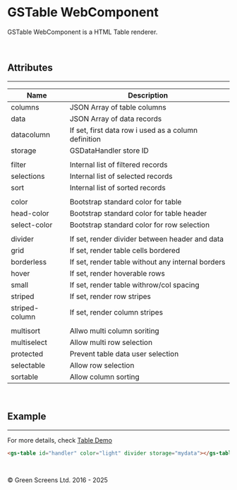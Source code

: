 # GSTable WebComponent

GSTable WebComponent is a HTML Table renderer. 

<br>

## Attributes
---

| Name               | Description                                              |
|--------------------|----------------------------------------------------------|
| columns            | JSON Array of table columns                              | 
| data               | JSON Array of data records                               | 
| datacolumn         | If set, first data row i used as a column definition     |
| storage            | GSDataHandler store ID                                   | 
|                    |                                                          |
| filter             | Internal list of filtered records                        |
| selections         | Internal list of selected records                        |
| sort               | Internal list of sorted records                          |
|                    |                                                          |
| color              | Bootstrap standard color for table                       | 
| head-color         | Bootstrap standard color for table header                |
| select-color       | Bootstrap standard color for row selection               |
|                    |                                                          |
| divider            | If set, render divider between header and data           |
| grid               | If set, render table cells bordered                      |
| borderless         | If set, render table without any internal borders        |
| hover              | If set, render hoverable rows                            |
| small              | If set, render table withrow/col spacing                 |
| striped            | If set, render row stripes                               |
| striped-column     | If set, render column stripes                            |
|                    |                                                          |
| multisort          | Allwo multi column soriting                              |
| multiselect        | Allow multi row selection                                |
| protected          | Prevent table data user selection                        |
| selectable         | Allow row selection                                      |
| sortable           | Allow column sorting                                     |

<br>

## Example
---

For more details, check [Table Demo](../../demos/table.html)

```html
<gs-table id="handler" color="light" divider storage="mydata"></gs-table>
```

<br>

&copy; Green Screens Ltd. 2016 - 2025

